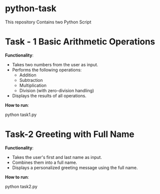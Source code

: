 # python-task
This repository Contains two Python Script
# Task - 1 Basic Arithmetic Operations

**Functionality**:
- Takes two numbers from the user as input.
- Performs the following operations:
  - Addition
  - Subtraction
  - Multiplication
  - Division (with zero-division handling)
- Displays the results of all operations.

**How to run**:

python task1.py

# Task-2 Greeting with Full Name

**Functionality**:
- Takes the user's first and last name as input.
- Combines them into a full name.
- Displays a personalized greeting message using the full name.

**How to run**:

python task2.py
